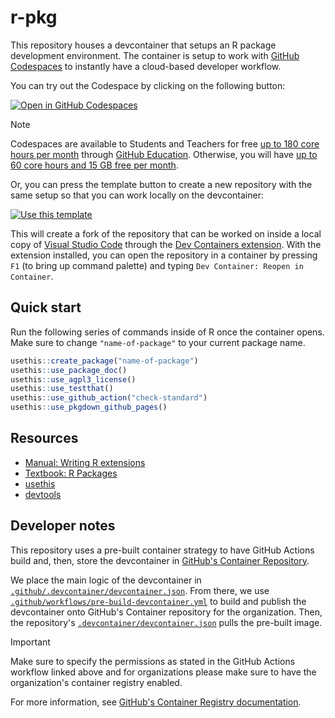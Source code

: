 # r-pkg

This repository houses a devcontainer that setups an R package development environment. The container is setup to work with [GitHub Codespaces](https://github.com/features/codespaces) to instantly have a cloud-based developer workflow.

You can try out the Codespace by clicking on the following button:

[![Open in GitHub Codespaces](https://github.com/codespaces/badge.svg)](https://codespaces.new/coatless-devcontainer/r-pkg?quickstart=1)

> [!NOTE]
>
> Codespaces are available to Students and Teachers for free [up to 180 core hours per month](https://docs.github.com/en/education/manage-coursework-with-github-classroom/integrate-github-classroom-with-an-ide/using-github-codespaces-with-github-classroom#about-github-codespaces)
> through [GitHub Education](https://education.github.com/). Otherwise, you will have 
> [up to 60 core hours and 15 GB free per month](https://github.com/features/codespaces#pricing).

Or, you can press the template button to create a new repository with the same setup so that you
can work locally on the devcontainer:

[![Use this template](https://img.shields.io/badge/Use%20this%20template-Create%20new%20repository-blue?logo=github)](https://github.com/coatless-devcontainer/r-pkg/generate)

This will create a fork of the repository that can be worked on inside a local copy of
[Visual Studio Code](https://code.visualstudio.com/) through the [Dev Containers extension](https://marketplace.visualstudio.com/items?itemName=ms-vscode-remote.remote-containers). With the extension installed, you can open the repository in a container by pressing `F1` (to bring up command palette) and typing `Dev Container: Reopen in Container`.

## Quick start

Run the following series of commands inside of R once the container opens. Make sure to change `"name-of-package"` to your current package name.

```r
usethis::create_package("name-of-package")
usethis::use_package_doc()
usethis::use_agpl3_license()
usethis::use_testthat()
usethis::use_github_action("check-standard")
usethis::use_pkgdown_github_pages()
```

## Resources

- [Manual: Writing R extensions](https://cran.r-project.org/doc/manuals/r-release/R-exts.html)
- [Textbook: R Packages](https://r-pkgs.org/)
- [usethis](https://usethis.r-lib.org/)
- [devtools](https://devtools.r-lib.org/)

## Developer notes

This repository uses a pre-built container strategy to have GitHub Actions build and, then, store the devcontainer in [GitHub's Container Repository](https://docs.github.com/en/packages/working-with-a-github-packages-registry/working-with-the-container-registry). 

We place the main logic of the devcontainer in [`.github/.devcontainer/devcontainer.json`](https://github.com/coatless-devcontainer/r-pkg/blob/main/.github/.devcontainer/devcontainer.json). From there, we use [`.github/workflows/pre-build-devcontainer.yml`](https://github.com/coatless-devcontainer/r-pkg/blob/main/.github/workflows/pre-build-devcontainer.yml) to build and publish the devcontainer onto GitHub's Container repository for the organization. Then, the repository's [`.devcontainer/devcontainer.json`](https://github.com/coatless-devcontainer/r-pkg/blob/main/.devcontainer/devcontainer.json) pulls the pre-built image.

> [!IMPORTANT]
>
> Make sure to specify the permissions as stated in the GitHub Actions workflow linked above
> and for organizations please make sure to have the organization's container registry enabled.
> 
> For more information, see [GitHub's Container Registry documentation](https://docs.github.com/en/packages/working-with-a-github-packages-registry/working-with-the-container-registry).